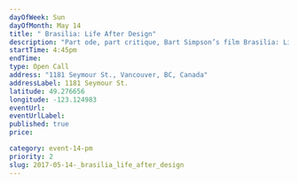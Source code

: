 ```yaml
---
dayOfWeek: Sun
dayOfMonth: May 14
title: " Brasilia: Life After Design"
description: "Part ode, part critique, Bart Simpson’s film Brasilia: Life After Design takes the viewer on a sweetly surreal and slightly melancholic tour of a strange and monumental cityscape. The camera pans across sweeping urban vistas, peers through archways and down the long central axis, capturing images of random city dwellers spaced like birds on a wire around the perimeter of the enormous spaces between buildings."
startTime: 4:45pm
endTime: 
type: Open Call
address: "1181 Seymour St., Vancouver, BC, Canada"
addressLabel: 1181 Seymour St.
latitude: 49.276656
longitude: -123.124983
eventUrl: 
eventUrlLabel: 
published: true
price: 

category: event-14-pm
priority: 2
slug: 2017-05-14-_brasilia_life_after_design
---
```

